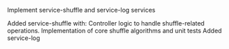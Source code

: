 Implement service-shuffle and service-log services

Added service-shuffle with:
Controller logic to handle shuffle-related operations.
Implementation of core shuffle algorithms and unit tests
Added service-log
